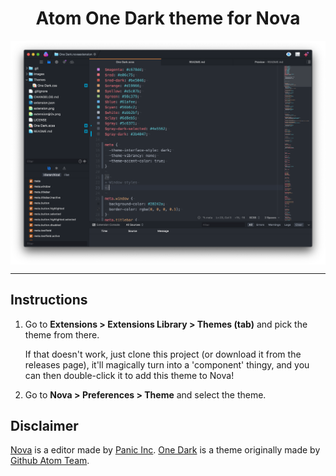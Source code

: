 <!-- Heading -->

<h1 align="center">Atom One Dark theme for Nova</h1>
<!-- Shields -->

<p align="center">
  <img align="center" src="https://github.com/BenjaminHoegh/OneDark.novaextension/raw/master/Images/one-dark-preview.png" alt="One Dark theme screenshot">
</p>

<hr>

## Instructions

1. Go to **Extensions > Extensions Library > Themes (tab)** and pick the theme from there.

   If that doesn't work, just clone this project (or download it from the releases page), it'll magically turn into a 'component' thingy, and you can then double-click it to add this theme to Nova!

2. Go to **Nova > Preferences > Theme** and select the theme.


## Disclaimer

[Nova](https://panic.com/nova) is a editor made by [Panic Inc](https://panic.com).
[One Dark](https://atom.io/themes/one-dark-syntax) is a theme originally made by [Github Atom Team](https://atom.io).
